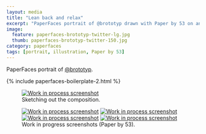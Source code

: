 ```yaml
---
layout: media
title: "Lean back and relax"
excerpt: "PaperFaces portrait of @brototyp drawn with Paper by 53 on an iPad."
image: 
  feature: paperfaces-brototyp-twitter-lg.jpg
  thumb: paperfaces-brototyp-twitter-150.jpg
category: paperfaces
tags: [portrait, illustration, Paper by 53]
---
```


PaperFaces portrait of [@brototyp](http://twitter.com/brototyp).

{% include paperfaces-boilerplate-2.html %}

<figure>
	<a href="{{ site.url }}/images/paperfaces-brototyp-process-1-lg.jpg"><img src="{{ site.url }}/images/paperfaces-brototyp-process-1-750.jpg" alt="Work in process screenshot"></a>
	<figcaption>Sketching out the composition.</figcaption>
</figure>

<figure class="half">
	<a href="{{ site.url }}/images/paperfaces-brototyp-process-2-lg.jpg"><img src="{{ site.url }}/images/paperfaces-brototyp-process-2-600.jpg" alt="Work in process screenshot"></a>
	<a href="{{ site.url }}/images/paperfaces-brototyp-process-3-lg.jpg"><img src="{{ site.url }}/images/paperfaces-brototyp-process-3-600.jpg" alt="Work in process screenshot"></a>
	<a href="{{ site.url }}/images/paperfaces-brototyp-process-4-lg.jpg"><img src="{{ site.url }}/images/paperfaces-brototyp-process-4-600.jpg" alt="Work in process screenshot"></a>
	<a href="{{ site.url }}/images/paperfaces-brototyp-process-5-lg.jpg"><img src="{{ site.url }}/images/paperfaces-brototyp-process-5-600.jpg" alt="Work in process screenshot"></a>
	<figcaption>Work in progress screenshots (Paper by 53).</figcaption>
</figure>